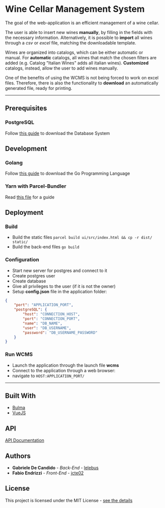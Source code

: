 # Wine Cellar Management System

The goal of the web-application is an efficient management of a wine cellar.

The user is able to insert new wines **manually**, by filling in the fields with the necessary information. Alternatively, it is possible to **import** all wines through a _csv_ or _excel_ file, matching the downloadable template.

Wines are organized into catalogs, which can be either automatic or manual.
For **automatic** catalogs, all wines that match the chosen filters are added (e.g. Catalog "Italian Wines" adds all italian wines). **Customized** catalogs, instead, allow the user to add wines manually. 

One of the benefits of using the WCMS is not being forced to work on excel files. Therefore, there is also the functionality to **download** an automatically generated file, ready for printing. 

---

## Prerequisites

### PostgreSQL

Follow [this guide](https://www.postgresql.org/download/) to download the Database System

## Development

### Golang

Follow [this guide](https://golang.org/doc/install) to download the Go Programming Language

### Yarn with Parcel-Bundler

Read [this file](ui/README.md) for a guide

## Deployment
	
### Build
	
- Build the static files `parcel build ui/src/index.html && cp -r dist/ static/`
- Build the back-end files `go build`

### Configuration

- Start new server for postgres and connect to it
- Create postgres user
- Create database
- Give all privileges to the user (if it is not the owner)
- Setup __config.json__ file in the application folder:
  
``` json
{
	"port": "APPLICATION_PORT",
	"postgreSQL": {
		"host": "CONNECTION_HOST",
		"port": "CONNECTION_PORT",
		"name": "DB_NAME",
		"user": "DB_USERNAME",
		"password": "DB_USERNAME_PASSWORD"
    }
}
```

### Run WCMS

- Launch the application through the launch file **wcms**
- Connect to the application through a web browser:
- navigate to `HOST:APPLICATION_PORT/`

---

## Built With

* [Bulma](https://bulma.io/)
* [VueJS](https://v1.vuejs.org/)

## API

[API Documentation](https://documenter.getpostman.com/view/3497129/S1TSaKhe?version=latest)

## Authors

- **Gabriele De Candido** - _Back-End_ - [lelebus](https://github.com/lelebus)
- **Fabio Endrizzi** - _Front-End_ - [jcte02](https://github.com/jcte02)

## License

This project is licensed under the MIT License - [see the details](LICENSE.md)